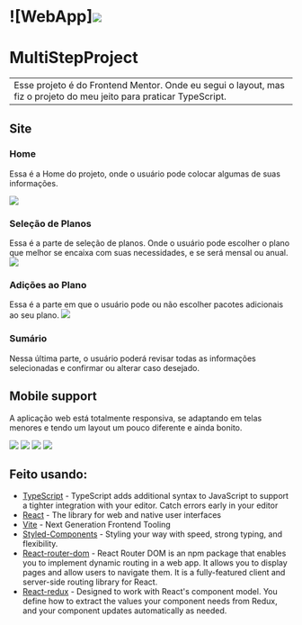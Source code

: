 # ![WebApp]![](./src/assets/screenshots/desktop_home.png)
# MultiStepProject
<table>
<tr>
<td>
  Esse projeto é do Frontend Mentor. Onde eu segui o layout, mas fiz o projeto do meu jeito para praticar TypeScript. 
</td>
</tr>
</table>



## Site

### Home
Essa é a Home do projeto, onde o usuário pode colocar algumas de suas informações.

![](./src/assets/screenshots/desktop_home.png)

### Seleção de Planos
Essa é a parte de seleção de planos. Onde o usuário pode escolher o plano que melhor se encaixa com suas necessidades, e se será mensal ou anual.
![](./src/assets/screenshots/desktop_plan.png)

### Adições ao Plano
Essa é a parte em que o usuário pode ou não escolher pacotes adicionais ao seu plano.
![](./src/assets/screenshots/desktop_addons.png)

### Sumário
Nessa última parte, o usuário poderá revisar todas as informações selecionadas e confirmar ou alterar caso desejado.

## Mobile support
A aplicação web está totalmente responsiva, se adaptando em telas menores e tendo um layout um pouco diferente e ainda bonito.

![](./src/assets/screenshots/mobile_home.png)
![](./src/assets/screenshots/mobile_plan.png)
![](./src/assets/screenshots/mobile_addons.png)
![](./src/assets/screenshots/mobile_summary.png)


## Feito usando: 

- [TypeScript](https://www.typescriptlang.org) - TypeScript adds additional syntax to JavaScript to support a tighter integration with your editor. Catch errors early in your editor
- [React](https://react.dev) - The library for web and native user interfaces
- [Vite](https://vitejs.dev) - Next Generation Frontend Tooling
- [Styled-Components](https://styled-components.com) - Styling your way with speed, strong typing, and flexibility.
- [React-router-dom](https://reactrouter.com/en/main) - React Router DOM is an npm package that enables you to implement dynamic routing in a web app. It allows you to display pages and allow users to navigate them. It is a fully-featured client and server-side routing library for React.
- [React-redux](https://react-redux.js.org) - Designed to work with React's component model. You define how to extract the values your component needs from Redux, and your component updates automatically as needed.